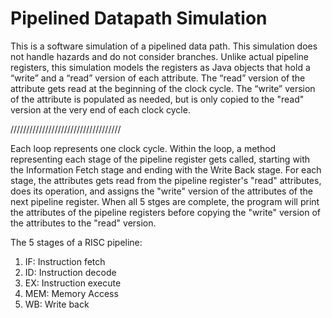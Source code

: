 # Pipelined Datapath Simulation

This is a software simulation of a pipelined data path. This simulation does not handle hazards and do not consider branches. 
Unlike actual pipeline registers, this simulation models the registers as Java objects that hold a “write” and a “read” 
version of each attribute. The “read” version of the attribute gets read at the beginning of the clock cycle. 
The “write” version of the attribute is populated as needed, but is only copied to the "read" version at the very end of each
clock cycle.

///////////////////////////////////

Each loop represents one clock cycle. Within the loop, a method representing each stage of the pipeline register gets called,
starting with the Information Fetch stage and ending with the Write Back stage. For each stage, the attributes gets read from
the pipeline register's "read" attributes, does its operation, and assigns the "write" version of the attributes of the next 
pipeline register. When all 5 stges are complete, the program will print the attributes of the pipeline registers before 
copying the "write" version of the attributes to the "read" version.

The 5 stages of a RISC pipeline:
1. IF:  Instruction fetch
2. ID:  Instruction decode
3. EX:  Instruction execute
3. MEM: Memory Access
4. WB:  Write back
